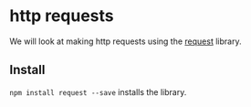 # http requests
We will look at making http requests using the [request](https://www.npmjs.com/package/request) library.

## Install
`npm install request --save` installs the library.

